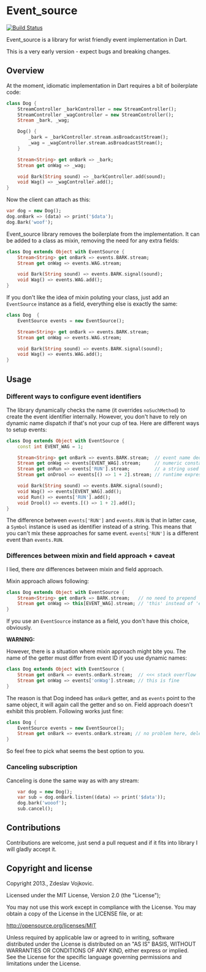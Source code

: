 Event_source
============

[![Build Status](https://drone.io/github.com/zdeslav/event_source/status.png)](https://drone.io/github.com/zdeslav/event_source/latest)

Event_source is a library for wrist friendly event implementation in Dart.

This is a very early version - expect bugs and breaking changes.

Overview
--------

At the moment, idiomatic implementation in Dart requires a bit of boilerplate code:

```dart
class Dog {
    StreamController _barkController = new StreamController();
    StreamController _wagController = new StreamController();
    Stream _bark, _wag;

    Dog() {
        _bark = _barkController.stream.asBroadcastStream();
        _wag = _wagController.stream.asBroadcastStream();
    }

    Stream<String> get onBark => _bark;
    Stream get onWag => _wag;

    void Bark(String sound) => _barkController.add(sound);
    void Wag() => _wagController.add();
}
```

Now the client can attach as this:

```dart
var dog = new Dog();
dog.onBark => (data) => print('$data');
dog.Bark('woof');
```

Event_source library removes the boilerplate from the implementation.
It can be added to a class as mixin, removing the need for any extra fields:

```dart
class Dog extends Object with EventSource {
    Stream<String> get onBark => events.BARK.stream;
    Stream get onWag => events.WAG.stream;

    void Bark(String sound) => events.BARK.signal(sound);
    void Wag() => events.WAG.add();
}
```

If you don't like the idea of mixin poluting your class, just add an `EventSource` instance as a field, everything else is exactly the same:

```dart
class Dog  {
    EventSource events = new EventSource();

    Stream<String> get onBark => events.BARK.stream;
    Stream get onWag => events.WAG.stream;

    void Bark(String sound) => events.BARK.signal(sound);
    void Wag() => events.WAG.add();
}
```

Usage
-----

### Different ways to configure event identifiers

The library dynamically checks the name (it overrides `noSuchMethod`) to create the event identifier internally.
However, you don't have to rely on dynamic name dispatch if that's not your cup of tea.
Here are different ways to setup events:

```dart
class Dog extends Object with EventSource {
    const int EVENT_WAG = 1;

    Stream<String> get onBark => events.BARK.stream;  // event name deduced
    Stream get onWag => events[EVENT_WAG].stream;     // numeric constant used as ID
    Stream get onRun => events['RUN'].stream;         // a string used as ID
    Stream get onDrool => events[() => 1 + 2].stream; // runtime expression used as ID

    void Bark(String sound) => events.BARK.signal(sound);
    void Wag() => events[EVENT_WAG].add();
    void Run() => events['RUN'].add();
    void Drool() => events.[() => 1 + 2].add();
}
```

The difference between `events['RUN']` and `events.RUN` is that in latter case, a `Symbol` instance is used as identifier instead of a string.
This means that you can't mix these approaches for same event. `events['RUN']` is a different event than `events.RUN`.

### Differences between mixin and field approach + caveat

I lied, there _are_ differences between mixin and field approach.

Mixin approach allows following:

```dart
class Dog extends Object with EventSource {
    Stream<String> get onBark => BARK.stream;   // no need to prepend 'events.'
    Stream get onWag => this[EVENT_WAG].stream; // 'this' instead of 'events'. 'events' returns 'this' anyway
}
```

If you use an `EventSource` instance as a field, you don't have this choice, obviously.

**WARNING:**

However, there is a situation where mixin approach might bite you. The name of the getter must differ from event ID if you use dynamic names:

```dart
class Dog extends Object with EventSource {
    Stream get onBark => events.onBark.stream;  // <<< stack overflow
    Stream get onWag => events['onWag'].stream; // this is fine
}
```

The reason is that Dog indeed has `onBark` getter, and as `events` point to the same object, it will again call the getter and so on.
Field approach doesn't exhibit this problem. Following works just fine:

```dart
class Dog {
    EventSource events = new EventSource();
    Stream get onBark => events.onBark.stream; // no problem here, delegated to EventSource instance
}
```

So feel free to pick what seems the best option to you.

### Canceling subscription

Canceling is done the same way as with any stream:

```dart
    var dog = new Dog();
    var sub = dog.onBark.listen((data) => print('$data'));
    dog.bark('wooof');
    sub.cancel();
```

Contributions
-------------

Contributions are welcome, just send a pull request and if it fits into library I will gladly accept it.


Copyright and license
---------------------

Copyright 2013., Zdeslav Vojkovic.

Licensed under the MIT License, Version 2.0 (the "License");

You may not use this work except in compliance with the License. You may obtain a copy of the License in the LICENSE file, or at:

http://opensource.org/licenses/MIT

Unless required by applicable law or agreed to in writing, software distributed under the License is distributed on an "AS IS" BASIS, WITHOUT WARRANTIES OR CONDITIONS OF ANY KIND, either express or implied. See the License for the specific language governing permissions and limitations under the License.